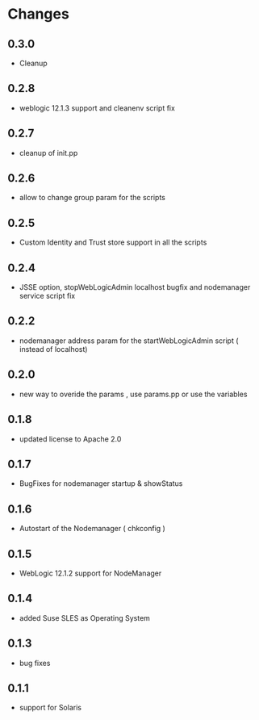 # Changes

## 0.3.0 
- Cleanup

## 0.2.8 
- weblogic 12.1.3 support and cleanenv script fix

## 0.2.7
- cleanup of init.pp 

## 0.2.6 
- allow to change group param for the scripts 

## 0.2.5
- Custom Identity and Trust store support in all the scripts 

## 0.2.4
- JSSE option, stopWebLogicAdmin localhost bugfix and nodemanager service script fix 

## 0.2.2
- nodemanager address param for the startWebLogicAdmin script ( instead of localhost)  

## 0.2.0
- new way to overide the params , use params.pp or use the variables  

## 0.1.8
- updated license to Apache 2.0

## 0.1.7
- BugFixes for nodemanager startup & showStatus       

## 0.1.6
- Autostart of the Nodemanager ( chkconfig )     

## 0.1.5
- WebLogic 12.1.2 support for NodeManager  

## 0.1.4
- added Suse SLES as Operating System  

## 0.1.3
- bug fixes  

## 0.1.1
- support for Solaris  
